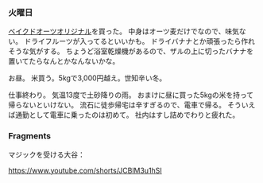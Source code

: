 ### 火曜日

[ベイクドオーツオリジナル](https://www.calbee.co.jp/frugra/product/bakedor.php)を買った。
中身はオーツ麦だけでなので、味気ない。
ドライフルーツが入ってるといいかも。
ドライバナナとか頑張ったら作れそうな気がする。
ちょうど浴室乾燥機があるので、ザルの上に切ったバナナを置いてたらなんとかなんないかな。

お昼。
米買う。5kgで3,000円越え。世知辛い冬。

仕事終わり。
気温13度で土砂降りの雨。
おまけに昼に買った5kgの米を持って帰らないといけない。
流石に徒歩帰宅は辛すぎるので、電車で帰る。
そういえば通勤として電車に乗ったのは初めて。
社内はすし詰めでわりと疲れた。

### Fragments

マジックを受ける大谷：

https://www.youtube.com/shorts/JCBlM3u1hSI